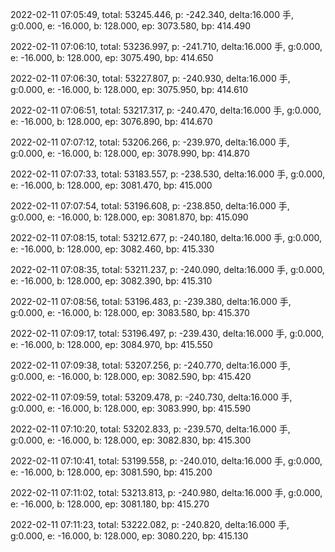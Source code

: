 2022-02-11 07:05:49, total: 53245.446, p: -242.340, delta:16.000 手, g:0.000, e: -16.000, b: 128.000, ep: 3073.580, bp: 414.490

2022-02-11 07:06:10, total: 53236.997, p: -241.710, delta:16.000 手, g:0.000, e: -16.000, b: 128.000, ep: 3075.490, bp: 414.650

2022-02-11 07:06:30, total: 53227.807, p: -240.930, delta:16.000 手, g:0.000, e: -16.000, b: 128.000, ep: 3075.950, bp: 414.610

2022-02-11 07:06:51, total: 53217.317, p: -240.470, delta:16.000 手, g:0.000, e: -16.000, b: 128.000, ep: 3076.890, bp: 414.670

2022-02-11 07:07:12, total: 53206.266, p: -239.970, delta:16.000 手, g:0.000, e: -16.000, b: 128.000, ep: 3078.990, bp: 414.870

2022-02-11 07:07:33, total: 53183.557, p: -238.530, delta:16.000 手, g:0.000, e: -16.000, b: 128.000, ep: 3081.470, bp: 415.000

2022-02-11 07:07:54, total: 53196.608, p: -238.850, delta:16.000 手, g:0.000, e: -16.000, b: 128.000, ep: 3081.870, bp: 415.090

2022-02-11 07:08:15, total: 53212.677, p: -240.180, delta:16.000 手, g:0.000, e: -16.000, b: 128.000, ep: 3082.460, bp: 415.330

2022-02-11 07:08:35, total: 53211.237, p: -240.090, delta:16.000 手, g:0.000, e: -16.000, b: 128.000, ep: 3082.390, bp: 415.310

2022-02-11 07:08:56, total: 53196.483, p: -239.380, delta:16.000 手, g:0.000, e: -16.000, b: 128.000, ep: 3083.580, bp: 415.370

2022-02-11 07:09:17, total: 53196.497, p: -239.430, delta:16.000 手, g:0.000, e: -16.000, b: 128.000, ep: 3084.970, bp: 415.550

2022-02-11 07:09:38, total: 53207.256, p: -240.770, delta:16.000 手, g:0.000, e: -16.000, b: 128.000, ep: 3082.590, bp: 415.420

2022-02-11 07:09:59, total: 53209.478, p: -240.730, delta:16.000 手, g:0.000, e: -16.000, b: 128.000, ep: 3083.990, bp: 415.590

2022-02-11 07:10:20, total: 53202.833, p: -239.570, delta:16.000 手, g:0.000, e: -16.000, b: 128.000, ep: 3082.830, bp: 415.300

2022-02-11 07:10:41, total: 53199.558, p: -240.010, delta:16.000 手, g:0.000, e: -16.000, b: 128.000, ep: 3081.590, bp: 415.200

2022-02-11 07:11:02, total: 53213.813, p: -240.980, delta:16.000 手, g:0.000, e: -16.000, b: 128.000, ep: 3081.180, bp: 415.270

2022-02-11 07:11:23, total: 53222.082, p: -240.820, delta:16.000 手, g:0.000, e: -16.000, b: 128.000, ep: 3080.220, bp: 415.130